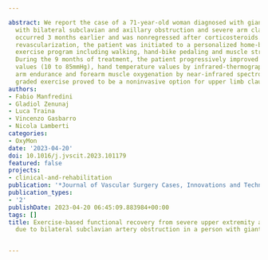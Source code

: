 ---
abstract: We report the case of a 71-year-old woman diagnosed with giant cell arteritis
  with bilateral subclavian and axillary obstruction and severe arm claudication that
  occurred 3 months earlier and was nonregressed after corticosteroids. Before possible
  revascularization, the patient was initiated to a personalized home-based graded
  exercise program including walking, hand-bike pedaling and muscle strength training.
  During the 9 months of treatment, the patient progressively improved radial pressure
  values (10 to 85mmHg), hand temperature values by infrared-thermography (+2.1 °C),
  arm endurance and forearm muscle oxygenation by near-infrared spectroscopy.  Home-based
  graded exercise proved to be a noninvasive option for upper limb claudication.
authors:
- Fabio Manfredini
- Gladiol Zenunaj
- Luca Traina
- Vincenzo Gasbarro
- Nicola Lamberti
categories:
- OxyMon
date: '2023-04-20'
doi: 10.1016/j.jvscit.2023.101179
featured: false
projects:
- clinical-and-rehabilitation
publication: '*Journal of Vascular Surgery Cases, Innovations and Techniques*'
publication_types:
- '2'
publishDate: 2023-04-20 06:45:09.883984+00:00
tags: []
title: Exercise-based functional recovery from severe upper extremity arterial disease
  due to bilateral subclavian artery obstruction in a person with giant cell arteritis

---
